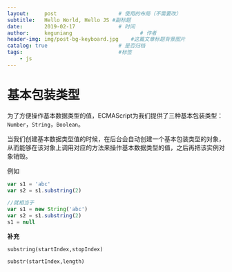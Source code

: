 ```yaml
---
layout:     post                    # 使用的布局（不需要改）
subtitle:   Hello World, Hello JS #副标题
date:       2019-02-17              # 时间
author:     keguniang                      # 作者
header-img: img/post-bg-keyboard.jpg    #这篇文章标题背景图片
catalog: true                       # 是否归档
tags:                               #标签
    - js
---
```

# 基本包装类型

为了方便操作基本数据类型的值，ECMAScript为我们提供了三种基本包装类型：`Number`，`String`，`Boolean`。

当我们创建基本数据类型值的时候，在后台会自动创建一个基本包装类型的对象，从而能够在该对象上调用对应的方法来操作基本数据类型的值，之后再把该实例对象销毁。

例如

```js
var s1 = 'abc'
var s2 = s1.substring(2)

//就相当于
var s1 = new String('abc')
var s2 = s1.substring(2)
s1 = null
```

**补充**

`substring(startIndex,stopIndex)`

`substr(startIndex,length)`
